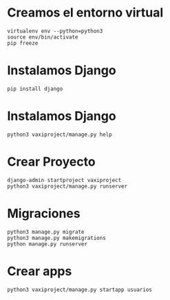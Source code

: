 # Creamos el entorno virtual
```
virtualenv env --python=python3
source env/bin/activate
pip freeze
```
# Instalamos Django
```
pip install django
```

# Instalamos Django
```
python3 vaxiproject/manage.py help
```

# Crear Proyecto
```
django-admin startproject vaxiproject
python3 vaxiproject/manage.py runserver
```

# Migraciones
```
python3 manage.py migrate
python3 manage.py makemigrations
python manage.py runserver
```

# Crear apps
```
python3 vaxiproject/manage.py startapp usuarios
```
